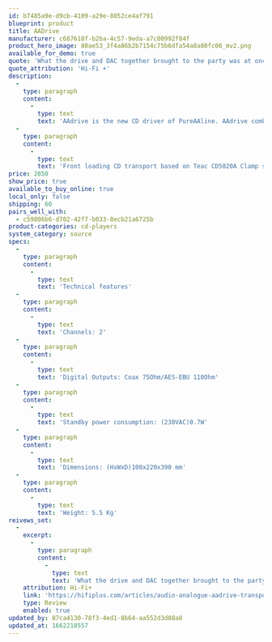 ```yaml
---
id: b7485a9e-d9cb-4109-a29e-8052ce4af791
blueprint: product
title: AADrive
manufacturer: c687618f-b2ba-4c57-9eda-a7c00992f84f
product_hero_image: 80ae53_3f4a86b2b7154c75b6dfa54a8a80fc06_mv2.png
available_for_demo: true
quote: 'What the drive and DAC together brought to the party was at once a sense of poise and solidity to the sound.'
quote_attribution: 'Hi-Fi +'
description:
  -
    type: paragraph
    content:
      -
        type: text
        text: 'AAdrive is the new CD driver of PureAAline. AAdrive combines uncompromising circuit solutions with functional features that satisfy even the most demanding user. A CD transport, built with high-performance circuits and based on the Teac CD5020A modified with custom parts to further improve sound performance and reliability.'
  -
    type: paragraph
    content:
      -
        type: text
        text: 'Front loading CD transport based on Teac CD5020A Clamp support made of solid aluminium to improve rigidity Digital outputs SPDIF Coaxial 75ohm and AES/EBU balanced 110ohm LCD display Separate power supplies for digital and control sections Remote control RC10000 made in solid aluminium'
price: 2850
show_price: true
available_to_buy_online: true
local_only: false
shipping: 60
pairs_well_with:
  - c59806b6-d702-42f7-b033-8ecb21a6725b
product-categories: cd-players
system_category: source
specs:
  -
    type: paragraph
    content:
      -
        type: text
        text: 'Technical features'
  -
    type: paragraph
    content:
      -
        type: text
        text: 'Channels: 2'
  -
    type: paragraph
    content:
      -
        type: text
        text: 'Digital Outputs: Coax 75Ohm/AES-EBU 110Ohm'
  -
    type: paragraph
    content:
      -
        type: text
        text: 'Standby power consumption: (230VAC)0.7W'
  -
    type: paragraph
    content:
      -
        type: text
        text: 'Dimensions: (HxWxD)100x220x390 mm'
  -
    type: paragraph
    content:
      -
        type: text
        text: 'Weight: 5.5 Kg'
reivews_set:
  -
    excerpt:
      -
        type: paragraph
        content:
          -
            type: text
            text: 'What the drive and DAC together brought to the party was at once a sense of poise and solidity to the sound.'
    attribution: Hi-Fi+
    link: 'https://hifiplus.com/articles/audio-analogue-aadrive-transport-and-aadac-digital-converter/'
    type: Review
    enabled: true
updated_by: 87ca4130-78f3-4ed1-8b64-aa552d3d08a8
updated_at: 1662218557
---
```

